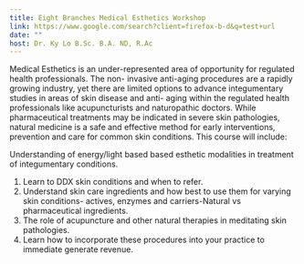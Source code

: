 ```yaml
---
title: Eight Branches Medical Esthetics Workshop
link: https://www.google.com/search?client=firefox-b-d&q=test+url
date: ""
host: Dr. Ky Lo B.Sc. B.A. ND, R.Ac
---
```

Medical Esthetics is an under-represented area of opportunity for regulated health professionals. The non-
invasive anti-aging procedures are a rapidly growing industry, yet there are limited options to advance integumentary studies in areas of skin disease and anti- aging within the regulated health professionals like acupuncturists and naturopathic doctors. While pharmaceutical treatments may be indicated in severe skin
pathologies, natural medicine is a safe and effective method for early interventions, prevention and care for
common skin conditions. This course will include: 

Understanding of energy/light based based esthetic modalities
in treatment of integumentary conditions.

1. Learn to DDX skin conditions and when to refer.
2. Understand skin care ingredients and how best to use them for varying skin conditions- actives, enzymes and carriers-Natural vs pharmaceutical ingredients.
3. The role of acupuncture and other natural therapies in meditating skin pathologies.
4. Learn how to incorporate these procedures into your practice to immediate generate revenue.